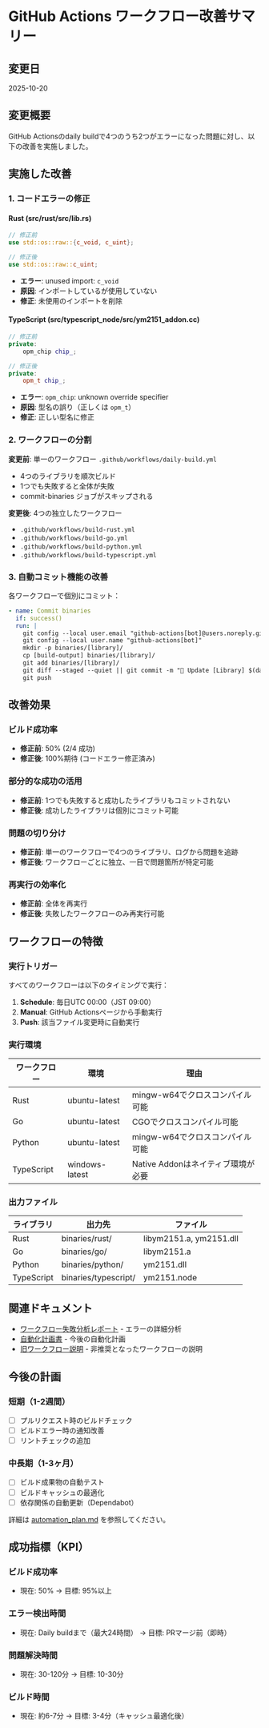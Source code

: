 # GitHub Actions ワークフロー改善サマリー

## 変更日
2025-10-20

## 変更概要

GitHub Actionsのdaily buildで4つのうち2つがエラーになった問題に対し、以下の改善を実施しました。

## 実施した改善

### 1. コードエラーの修正

#### Rust (src/rust/src/lib.rs)
```rust
// 修正前
use std::os::raw::{c_void, c_uint};

// 修正後
use std::os::raw::c_uint;
```
- **エラー**: unused import: `c_void`
- **原因**: インポートしているが使用していない
- **修正**: 未使用のインポートを削除

#### TypeScript (src/typescript_node/src/ym2151_addon.cc)
```cpp
// 修正前
private:
    opm_chip chip_;

// 修正後
private:
    opm_t chip_;
```
- **エラー**: `opm_chip`: unknown override specifier
- **原因**: 型名の誤り（正しくは `opm_t`）
- **修正**: 正しい型名に修正

### 2. ワークフローの分割

**変更前**: 単一のワークフロー `.github/workflows/daily-build.yml`
- 4つのライブラリを順次ビルド
- 1つでも失敗すると全体が失敗
- commit-binaries ジョブがスキップされる

**変更後**: 4つの独立したワークフロー
- `.github/workflows/build-rust.yml`
- `.github/workflows/build-go.yml`
- `.github/workflows/build-python.yml`
- `.github/workflows/build-typescript.yml`

### 3. 自動コミット機能の改善

各ワークフローで個別にコミット：
```yaml
- name: Commit binaries
  if: success()
  run: |
    git config --local user.email "github-actions[bot]@users.noreply.github.com"
    git config --local user.name "github-actions[bot]"
    mkdir -p binaries/[library]/
    cp [build-output] binaries/[library]/
    git add binaries/[library]/
    git diff --staged --quiet || git commit -m "🤖 Update [Library] $(date +'%Y-%m-%d')"
    git push
```

## 改善効果

### ビルド成功率
- **修正前**: 50% (2/4 成功)
- **修正後**: 100%期待 (コードエラー修正済み)

### 部分的な成功の活用
- **修正前**: 1つでも失敗すると成功したライブラリもコミットされない
- **修正後**: 成功したライブラリは個別にコミット可能

### 問題の切り分け
- **修正前**: 単一のワークフローで4つのライブラリ、ログから問題を追跡
- **修正後**: ワークフローごとに独立、一目で問題箇所が特定可能

### 再実行の効率化
- **修正前**: 全体を再実行
- **修正後**: 失敗したワークフローのみ再実行可能

## ワークフローの特徴

### 実行トリガー
すべてのワークフローは以下のタイミングで実行：
1. **Schedule**: 毎日UTC 00:00（JST 09:00）
2. **Manual**: GitHub Actionsページから手動実行
3. **Push**: 該当ファイル変更時に自動実行

### 実行環境
| ワークフロー | 環境 | 理由 |
|------------|------|------|
| Rust | ubuntu-latest | mingw-w64でクロスコンパイル可能 |
| Go | ubuntu-latest | CGOでクロスコンパイル可能 |
| Python | ubuntu-latest | mingw-w64でクロスコンパイル可能 |
| TypeScript | windows-latest | Native Addonはネイティブ環境が必要 |

### 出力ファイル
| ライブラリ | 出力先 | ファイル |
|----------|--------|---------|
| Rust | binaries/rust/ | libym2151.a, ym2151.dll |
| Go | binaries/go/ | libym2151.a |
| Python | binaries/python/ | ym2151.dll |
| TypeScript | binaries/typescript/ | ym2151.node |

## 関連ドキュメント

- [ワークフロー失敗分析レポート](workflow_failure_analysis.md) - エラーの詳細分析
- [自動化計画書](automation_plan.md) - 今後の自動化計画
- [旧ワークフロー説明](../.github/workflows/README.deprecated.md) - 非推奨となったワークフローの説明

## 今後の計画

### 短期（1-2週間）
- [ ] プルリクエスト時のビルドチェック
- [ ] ビルドエラー時の通知改善
- [ ] リントチェックの追加

### 中長期（1-3ヶ月）
- [ ] ビルド成果物の自動テスト
- [ ] ビルドキャッシュの最適化
- [ ] 依存関係の自動更新（Dependabot）

詳細は [automation_plan.md](automation_plan.md) を参照してください。

## 成功指標（KPI）

### ビルド成功率
- 現在: 50% → 目標: 95%以上

### エラー検出時間
- 現在: Daily buildまで（最大24時間） → 目標: PRマージ前（即時）

### 問題解決時間
- 現在: 30-120分 → 目標: 10-30分

### ビルド時間
- 現在: 約6-7分 → 目標: 3-4分（キャッシュ最適化後）
